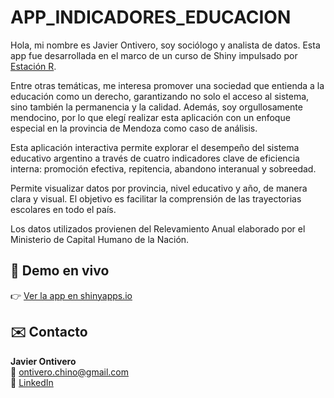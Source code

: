 # APP_INDICADORES_EDUCACION
Hola, mi nombre es Javier Ontivero, soy sociólogo y analista de datos. Esta app fue desarrollada en el marco de un curso de Shiny impulsado por [Estación R](https://estacion-r.com/).

Entre otras temáticas, me interesa promover una sociedad que entienda a la educación como un derecho, garantizando no solo el acceso al sistema, sino también la permanencia y la calidad. Además, soy orgullosamente mendocino, por lo que elegí realizar esta aplicación con un enfoque especial en la provincia de Mendoza como caso de análisis.

Esta aplicación interactiva permite explorar el desempeño del sistema educativo argentino a través de cuatro indicadores clave de eficiencia interna: promoción efectiva, repitencia, abandono interanual y sobreedad.

Permite visualizar datos por provincia, nivel educativo y año, de manera clara y visual. El objetivo es facilitar la comprensión de las trayectorias escolares en todo el país.

Los datos utilizados provienen del Relevamiento Anual elaborado por el Ministerio de Capital Humano de la Nación.

## 🔗 Demo en vivo

👉 [Ver la app en shinyapps.io]([https://NOMBRE_USUARIO.shinyapps.io/NOMBRE_APP](https://jodashboard.shinyapps.io/indicadores-educacion/))

## ✉️ Contacto

**Javier Ontivero**  
📧 ontivero.chino@gmail.com  
🔗 [LinkedIn](https://www.linkedin.com/in/javier-ontivero95)
